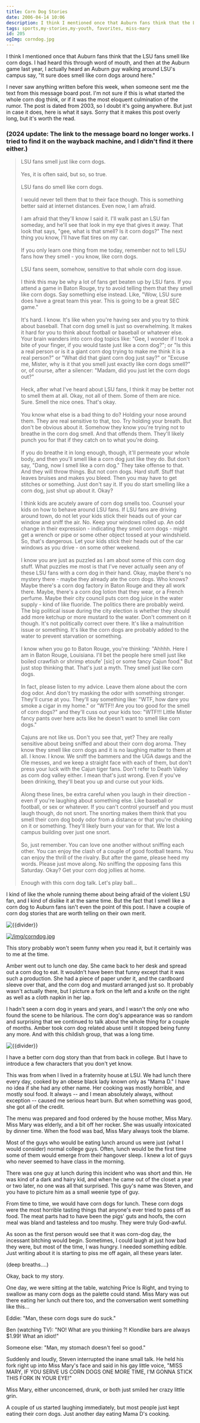 ```yaml
---
title: Corn Dog Stories
date: 2006-04-14 10:06
description: I think I mentioned once that Auburn fans think that the LSU fans smell like corn dogs.  I had heard this through word of mouth, and then at the Auburn game last year, I actually heard an Auburn guy walking around LSU's campus say, "It sure does smell like corn dogs around here."
tags: sports,my-stories,my-youth, favorites, miss-mary
id: 205
ogImg: corndog.jpg
---
```

I think I mentioned once that Auburn fans think that the LSU fans smell like corn dogs.  I had heard this through word of mouth, and then at the Auburn game last year, I actually heard an Auburn guy walking around LSU's campus say, "It sure does smell like corn dogs around here."

I never saw anything written before this week, when someone sent me the text from this message board post.  I'm not sure if this is what started the whole corn dog think, or if it was the most eloquent culmination of the rumor.  The post is dated from 2003, so I doubt it's going anywhere.  But just in case it does, here is what it says.  Sorry that it makes this post overly long, but it's worth the read.  

<h3>(2024 update: The link to the message board no longer works.  I tried to find it on the wayback machine, and I didn't find it there either.)</h3>

<blockquote>LSU fans smell just like corn dogs.<br>
<br>
Yes, it is often said, but so, so true. <br>
<br>
LSU fans do smell like corn dogs.<br>
<br>
I would never tell them that to their face though. This is something better said at internet distances. Even now, I am afraid.<br>
<br>
I am afraid that they'll know I said it. I'll walk past an LSU fan someday, and he'll see that look in my eye that gives it away. That look that says, "gee, what is that smell? Is it corn dogs?" The next thing you know, I'll have flat tires on my car.<br>
<br>
If you only learn one thing from me today, remember not to tell LSU fans how they smell - you know, like corn dogs.<br>
<br>
LSU fans seem, somehow, sensitive to that whole corn dog issue.<br>
<br>
I think this may be why a lot of fans get beaten up by LSU fans. If you attend a game in Baton Rouge, try to avoid telling them that they smell like corn dogs. Say something else instead. Like, "Wow, LSU sure does have a great team this year. This is going to be a great SEC game."<br>
<br>
It's hard. I know. It's like when you're having sex and you try to think about baseball. That corn dog smell is just so overwhelming. It makes it hard for you to think about football or baseball or whatever else. Your brain wanders into corn dog topics like: "Gee, I wonder if I took a bite of your finger, if you would taste just like a corn dog?"; or "Is this a real person or is it a giant corn dog trying to make me think it is a real person?" or "What did that giant corn dog just say?" or "Excuse me, Mister, why is it that you smell just exactly like corn dogs smell?" or, of course, after a silencer: "Madam, did you just let the corn dogs out?"<br>
<br>
Heck, after what I've heard about LSU fans, I think it may be better not to smell them at all. Okay, not all of them. Some of them are nice. Sure. Smell the nice ones. That's okay.<br>
<br>
You know what else is a bad thing to do? Holding your nose around them. They are real sensitive to that, too. Try holding your breath. But don't be obvious about it. Somehow they know you're trying not to breathe in the corn dog smell. And that offends them. They'll likely punch you for that if they catch on to what you're doing. <br>
<br>
If you do breathe it in long enough, though, it'll permeate your whole body, and then you'll smell like a corn dog just like they do. But don't say, "Dang, now I smell like a corn dog." They take offense to that. And they will throw things. But not corn dogs. Hard stuff. Stuff that leaves bruises and makes you bleed. Then you may have to get stitches or something. Just don't say it. If you do start smelling like a corn dog, just shut up about it. Okay?<br>
<br>
I think kids are acutely aware of corn dog smells too. Counsel your kids on how to behave around LSU fans. If LSU fans are driving around town, do not let your kids stick their heads out of your car window and sniff the air. No. Keep your windows rolled up. An odd change in their expression - indicating they smell corn dogs - might get a wrench or pipe or some other object tossed at your windshield. So, that's dangerous. Let your kids stick their heads out of the car windows as you drive - on some other weekend.<br>
<br>
I know you are just as puzzled as I am about some of this corn dog stuff. What puzzles me most is that I've never actually seen any of these LSU fans with a corn dog in their hand. Okay, maybe there's no mystery there - maybe they already ate the corn dogs. Who knows? Maybe there's a corn dog factory in Baton Rouge and they all work there. Maybe, there's a corn dog lotion that they wear, or a French perfume. Maybe their city council puts corn dog juice in the water supply - kind of like fluoride. The politics there are probably weird. The big political issue during the city election is whether they should add more ketchup or more mustard to the water. Don't comment on it though. It's not politically correct over there. It's like a malnutrition issue or something. It's like the corn dogs are probably added to the water to prevent starvation or something.<br>
<br>
I know when you go to Baton Rouge, you're thinking: "Ahhhh. Here I am in Baton Rouge, Louisiana. I'll bet the people here smell just like boiled crawfish or shrimp etoufe' [sic] or some fancy Cajun food." But just stop thinking that. That's just a myth. They smell just like corn dogs.<br>
<br>
In fact, please listen to my advice. Leave them alone about the corn dog odor. And don't try masking the odor with something stronger. They'll curse at you. They'll say something like: "WTF, how dare you smoke a cigar in my home." or "WTF!! Are you too good for the smell of corn dogs?" and they'll cuss out your kids too: "WTF!!! Little Mister fancy pants over here acts like he doesn't want to smell like corn dogs." <br>
<br>
Cajuns are not like us. Don't you see that, yet? They are really sensitive about being sniffed and about their corn dog aroma. They know they smell like corn dogs and it is no laughing matter to them at all. I know. I know. We sniff the bammers and the UGA dawgs and the Ole messes, and we keep a straight face with each of them, but don't press your luck with the Cajun tiger fans. Don't refer to Death Valley as corn dog valley either. I mean that's just wrong. Even if you've been drinking, they'll beat you up and curse out your kids.<br>
<br>
Along these lines, be extra careful when you laugh in their direction - even if you're laughing about something else. Like baseball or football, or sex or whatever. If you can't control yourself and you must laugh though, do not snort. The snorting makes them think that you smell their corn dog body odor from a distance or that you're choking on it or something. They'll likely burn your van for that. We lost a campus building over just one snort. <br>
<br>
So, just remember. You can love one another without sniffing each other. You can enjoy the clash of a couple of good football teams. You can enjoy the thrill of the rivalry. But after the game, please heed my words. Please just move along. No sniffing the opposing fans this Saturday. Okay? Get your corn dog jollies at home. <br>
<br>
Enough with this corn dog talk. Let's play ball...
</blockquote>

I kind of like the whole running theme about being afraid of the violent LSU fan, and I kind of dislike it at the same time.  But the fact that I smell like a corn dog to Auburn fans isn't even the point of this post.  I have a couple of corn dog stories that are worth telling on their own merit.

<p><img src="/img/greenline.gif" class="greenline" alt="{{divider}}" /></p>

<a class="lightview alignright" href="/img/corndog.jpg" data-lightview-caption="" data-lightview-group="group1" style="width:350px;"><img src="/img/corndog.jpg" alt="/img/corndog.jpg"><br><span class="caption"></span></a>

This story probably won't seem funny when you read it, but it certainly was to me at the time.

Amber went out to lunch one day.  She came back to her desk and spread out a corn dog to eat.  It wouldn't have been that funny except that it was such a production.  She had a piece of paper under it, and the cardboard sleeve over that, and the corn dog and mustard arranged just so.  It probably wasn't actually there, but I picture a fork on the left and a knife on the right as well as a cloth napkin in her lap.

I hadn't seen a corn dog in years and years, and I wasn't the only one who found the scene to be hilarious.  The corn dog's appearance was so random and surprising that we continued to talk about the whole thing for a couple of months.  Amber took corn dog related abuse until it stopped being funny any more.  And with this childish group, that was a long time.

<p><img src="/img/greenline.gif" class="greenline" alt="{{divider}}" /></p>

I have a better corn dog story than that from back in college.  But I have to introduce a few characters that you don't yet know.

This was from when I lived in a fraternity house at LSU.  We had lunch there every day, cooked by an obese black lady known only as "Mama D."  I have no idea if she had any other name.  Her cooking was mostly horrible, and mostly soul food.  It always -- and I mean absolutely always, without exception -- caused me serious heart burn.  But when something was good, she got all of the credit.

The menu was prepared and food ordered by the house mother, Miss Mary.  Miss Mary was elderly, and a bit off her rocker.  She was usually intoxicated by dinner time.  When the food was bad, Miss Mary always took the blame.

Most of the guys who would be eating lunch around us were just (what I would consider) normal college guys.  Often, lunch would be the first time some of them would emerge from their hangover sleep.  I knew a lot of guys who never seemed to have class in the morning.

There was one guy at lunch during this incident who was short and thin.  He was kind of a dark and hairy kid, and when he came out of the closet a year or two later, no one was all that surprised.  This guy's name was Steven, and you have to picture him as a small weenie type of guy.

From time to time, we would have corn dogs for lunch.  These corn dogs were the most horrible tasting things that anyone's ever tried to pass off as food.  The meat parts had to have been the pigs' guts and hoofs, the corn meal was bland and tasteless and too mushy.  They were truly God-awful.

As soon as the first person would see that it was corn-dog day, the incessant bitching would begin.  Sometimes, I could laugh at just how bad they were, but most of the time, I was hungry.  I needed something edible.  Just writing about it is starting to piss me off again, all these years later.

(deep breaths....)

Okay, back to my story.

One day, we were sitting at the table, watching Price Is Right, and trying to swallow as many corn dogs as the palette could stand.  Miss Mary was out there eating her lunch out there too, and the conversation went something like this...

Eddie:  "Man, these corn dogs sure do suck."

Ben (watching TV):  "NO! What are you thinking ?!  Klondike bars are always $1.99!  What an idiot!"

Someone else:  "Man, my stomach doesn't feel so good."

Suddenly and loudly, Steven interrupted the inane small talk.  He held his fork right up into Miss Mary's face and said in his gay little voice, "MISS MARY, IF YOU SERVE US CORN DOGS ONE MORE TIME, I'M GONNA STICK THIS FORK IN YOUR EYE!"

Miss Mary, either unconcerned, drunk, or both just smiled her crazy little grin.

A couple of us started laughing immediately, but most people just kept eating their corn dogs.  Just another day eating Mama D's cooking.
